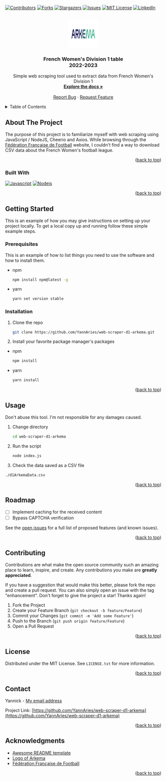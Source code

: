 <!-- Improved compatibility of back to top link: See: https://github.com/othneildrew/Best-README-Template/pull/73 -->
<a name="readme-top"></a>
<!--
*** Thanks for checking out the Best-README-Template. If you have a suggestion
*** that would make this better, please fork the repo and create a pull request
*** or simply open an issue with the tag "enhancement".
*** Don't forget to give the project a star!
*** Thanks again! Now go create something AMAZING! :D
-->



<!-- PROJECT SHIELDS -->
<!--
*** I'm using markdown "reference style" links for readability.
*** Reference links are enclosed in brackets [ ] instead of parentheses ( ).
*** See the bottom of this document for the declaration of the reference variables
*** for contributors-url, forks-url, etc. This is an optional, concise syntax you may use.
*** https://www.markdownguide.org/basic-syntax/#reference-style-links
-->
[![Contributors][contributors-shield]][contributors-url]
[![Forks][forks-shield]][forks-url]
[![Stargazers][stars-shield]][stars-url]
[![Issues][issues-shield]][issues-url]
[![MIT License][license-shield]][license-url]
[![LinkedIn][linkedin-shield]][linkedin-url]



<!-- PROJECT LOGO -->
<br />
<div align="center">
  <a href="https://github.com/YannAries/web-scraper-d1-arkema">
    <img src="images/640px-ARKEMA_logo.png" alt="Logo" width="100" height="90">
  </a>

<h3 align="center">French Women's Division 1 table<br>2022-2023</h3>

  <p align="center">
    Simple web scraping tool used to extract data from French Women's Division 1
    <br />
    <a href="https://github.com/YannAries/web-scraper-d1-arkema"><strong>Explore the docs »</strong></a>
    <br />
    <br />
    <!-- <a href="https://github.com/YannAries/web-scraper-d1-arkema">View Demo</a> 
    · -->
    <a href="https://github.com/YannAries/web-scraper-d1-arkema/issues">Report Bug</a>
    ·
    <a href="https://github.com/YannAries/web-scraper-d1-arkema/pulls">Request Feature</a>
  </p>
</div>



<!-- TABLE OF CONTENTS -->
<details>
  <summary>Table of Contents</summary>
  <ol>
    <li>
      <a href="#about-the-project">About The Project</a>
      <ul>
        <li><a href="#built-with">Built With</a></li>
      </ul>
    </li>
    <li>
      <a href="#getting-started">Getting Started</a>
      <ul>
        <li><a href="#prerequisites">Prerequisites</a></li>
        <li><a href="#installation">Installation</a></li>
      </ul>
    </li>
    <li><a href="#usage">Usage</a></li>
    <li><a href="#roadmap">Roadmap</a></li>
    <li><a href="#contributing">Contributing</a></li>
    <li><a href="#license">License</a></li>
    <li><a href="#contact">Contact</a></li>
    <li><a href="#acknowledgments">Acknowledgments</a></li>
  </ol>
</details>

<!-- ABOUT THE PROJECT -->
## About The Project

The purpose of this project is to familiarize myself with web scraping using JavaScript / NodeJS, Cheerio and Axios. While browsing through the [Fédération Française de Football](https://www.fff.fr) website, I couldn't find a way to download CSV data about the French Women's football league.

<p align="right">(<a href="#readme-top">back to top</a>)</p>

### Built With

[![Javascript][Javascript.com]][Javascript-url]
[![Nodejs][Nodejs.org]][Nodejs-url]

<p align="right">(<a href="#readme-top">back to top</a>)</p>

<!-- GETTING STARTED -->
## Getting Started

This is an example of how you may give instructions on setting up your project locally.
To get a local copy up and running follow these simple example steps.

### Prerequisites

This is an example of how to list things you need to use the software and how to install them.
* npm
  ```sh
  npm install npm@latest -g
  ```
* yarn
  ```sh
  yarn set version stable
  ```

### Installation

1. Clone the repo
   ```sh
   git clone https://github.com/YannAries/web-scraper-d1-arkema.git
   ```
2. Install your favorite package manager's packages
* npm
   ```sh
   npm install
   ```
* yarn   
   ```sh
   yarn install
   ```

<p align="right">(<a href="#readme-top">back to top</a>)</p>

<!-- USAGE EXAMPLES -->
## Usage

Don't abuse this tool. I'm not responsible for any damages caused.

1. Change directory
   ```sh
   cd web-scraper-d1-arkema
   ```
2. Run the script
   ```sh
   node index.js
   ```
2.  Check the data saved as a CSV file 
   ```sh
   ./d1ArkemaData.csv
   ```

<!-- _For more examples, please refer to the [Documentation](https://github.com/YannAries/web-scraper-d1-arkema/blob/master/README.md)_ -->

<p align="right">(<a href="#readme-top">back to top</a>)</p>

<!-- ROADMAP -->
## Roadmap

- [ ] Implement caching for the received content
- [ ] Bypass CAPTCHA verification

See the [open issues](https://github.com/YannAries/web-scraper-d1-arkema/issues) for a full list of proposed features (and known issues).

<p align="right">(<a href="#readme-top">back to top</a>)</p>

<!-- CONTRIBUTING -->
## Contributing

Contributions are what make the open source community such an amazing place to learn, inspire, and create. Any contributions you make are **greatly appreciated**.

If you have a suggestion that would make this better, please fork the repo and create a pull request. You can also simply open an issue with the tag "enhancement".
Don't forget to give the project a star! Thanks again!

1. Fork the Project
2. Create your Feature Branch (`git checkout -b feature/Feature`)
3. Commit your Changes (`git commit -m 'Add some Feature'`)
4. Push to the Branch (`git push origin feature/Feature`)
5. Open a Pull Request

<p align="right">(<a href="#readme-top">back to top</a>)</p>

<!-- LICENSE -->
## License

Distributed under the MIT License. See `LICENSE.txt` for more information.

<p align="right">(<a href="#readme-top">back to top</a>)</p>

<!-- CONTACT -->
## Contact

Yannick - [My email address](mailto:yann-pro.wktf4@slmail.me)

Project Link: [https://github.com/YannAries/web-scraper-d1-arkema](https://github.com/YannAries/web-scraper-d1-arkema)

<p align="right">(<a href="#readme-top">back to top</a>)</p>

<!-- ACKNOWLEDGMENTS -->
## Acknowledgments

* [Awesome README template](https://github.com/othneildrew/Best-README-Template)
* [Logo of Arkema](www.arkema.com)
* [Fédération Française de Football](https://www.fff.fr)

<p align="right">(<a href="#readme-top">back to top</a>)</p>

<!-- MARKDOWN LINKS & IMAGES -->
<!-- https://www.markdownguide.org/basic-syntax/#reference-style-links -->
[contributors-shield]: https://img.shields.io/github/contributors/YannAries/web-scraper-d1-arkema.svg?style=for-the-badge
[contributors-url]: https://github.com/YannAries/web-scraper-d1-arkema/graphs/contributors
[forks-shield]: https://img.shields.io/github/forks/YannAries/web-scraper-d1-arkema.svg?style=for-the-badge
[forks-url]: https://github.com/YannAries/web-scraper-d1-arkema/network/members
[stars-shield]: https://img.shields.io/github/stars/YannAries/web-scraper-d1-arkema.svg?style=for-the-badge
[stars-url]: https://github.com/YannAries/web-scraper-d1-arkema/stargazers
[issues-shield]: https://img.shields.io/github/issues/YannAries/web-scraper-d1-arkema.svg?style=for-the-badge
[issues-url]: https://github.com/YannAries/web-scraper-d1-arkema/issues
[license-shield]: https://img.shields.io/github/license/YannAries/web-scraper-d1-arkema.svg?style=for-the-badge
[license-url]: https://github.com/YannAries/web-scraper-d1-arkema/blob/master/LICENSE.txt
[linkedin-shield]: https://img.shields.io/badge/-LinkedIn-black.svg?style=for-the-badge&logo=linkedin&colorB=555
[linkedin-url]: https://linkedin.com/in/yannick-guionfirmin
[Javascript.com]: https://img.shields.io/badge/JavaScript-323330?style=for-the-badge&logo=javascript&logoColor=F7DF1E
[Javascript-url]: https://www.javascript.com/
[Nodejs.org]: https://img.shields.io/badge/Node.js-339933?style=for-the-badge&logo=nodedotjs&logoColor=white
[Nodejs-url]: https://nodejs.org/
[Npmjs.com]: https://img.shields.io/badge/npm-CB3837?style=for-the-badge&logo=npm&logoColor=white
[Npm-url]: https://npmjs.com